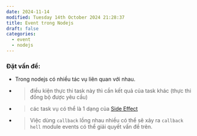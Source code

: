 ```yaml
---
date: 2024-11-14
modified: Tuesday 14th October 2024 21:28:37
title: Event trong Nodejs
draft: false
categories:
  - event
  - nodejs
---
```


### Đặt vấn đề:
- Trong nodejs có nhiều tác vụ liên quan với nhau.
- > điều kiện thực thi task này thì cần kết quả của task khác (thực thi đồng bộ được yêu cầu)
- > các task vụ có thể là 1 dạng của [Side Effect](/posts/side-effect-la-gi)
- > Việc dùng `callback` lồng nhau nhiều có thể sẽ xảy ra `callback hell`
  > module events có thể giải quyết vấn đề trên.
